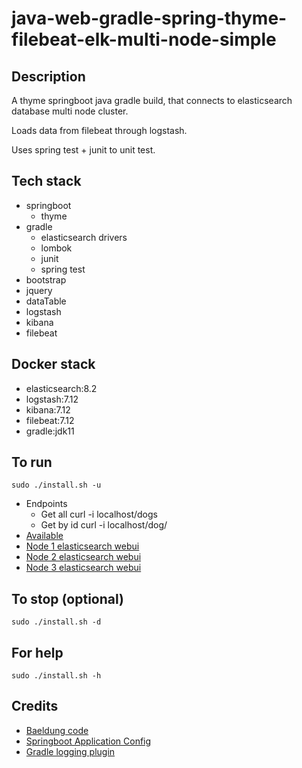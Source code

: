 # java-web-gradle-spring-thyme-filebeat-elk-multi-node-simple

## Description
A thyme springboot java gradle build,
that connects to elasticsearch database multi node cluster.

Loads data from filebeat through logstash.

Uses spring test + junit to unit test.

## Tech stack
- springboot
  - thyme
- gradle
  - elasticsearch drivers
  - lombok
  - junit
  - spring test
- bootstrap
- jquery
- dataTable
- logstash
- kibana
- filebeat

## Docker stack
- elasticsearch:8.2
- logstash:7.12
- kibana:7.12
- filebeat:7.12
- gradle:jdk11

## To run
`sudo ./install.sh -u`
- Endpoints
  - Get all curl -i localhost/dogs
  - Get by id curl -i localhost/dog/<id>
- [Available](http://localhost)
- [Node 1 elasticsearch webui](http://localhost:9200)
- [Node 2 elasticsearch webui](http://localhost:9201)
- [Node 3 elasticsearch webui](http://localhost:9202)

## To stop (optional)
`sudo ./install.sh -d`

## For help
`sudo ./install.sh -h`

## Credits
- [Baeldung code](https://www.baeldung.com/spring-data-elasticsearch-tutorial)
- [Springboot Application Config](https://betterjavacode.com/programming/elasticsearch-spring-boot)
- [Gradle logging plugin](https://github.com/radarsh/gradle-test-logger-plugin)

